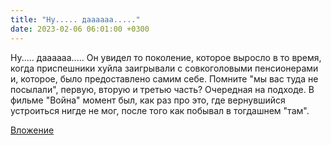 ```yaml
---
title: "Ну..... даааааа....."
date: 2023-02-06 06:01:00 +0300
---
```


Ну..... даааааа.....
Он увидел то поколение, которое выросло в то время, когда приспешники хуйла заигрывали с совкоголовыми пенсионерами и, которое, было предоставлено самим себе.
Помните "мы вас туда не посылали", первую, вторую и третью часть? Очередная на подходе. В фильме "Война" момент был, как раз про это, где вернувшийся устроиться нигде не мог, после того как побывал в тогдашнем "там".

[Вложение](https://vk.com/photo41076938_457249412)
